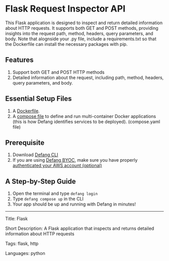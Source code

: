 # Flask Request Inspector API

This Flask application is designed to inspect and return detailed information about HTTP requests. It supports both GET and POST methods, providing insights into the request path, method, headers, query parameters, and body. Note that alognside your .py file, include a requirements.txt so that the Dockerfile can install the necessary packages with pip.

## Features

1. Support both GET and POST HTTP methods
2. Detailed information about the request, including path, method, headers, query parameters, and body.

## Essential Setup Files

1. A [Dockerfile](https://docs.docker.com/develop/develop-images/dockerfile_best-practices/).
2. A [compose file](https://docs.defang.io/docs/concepts/compose) to define and run multi-container Docker applications (this is how Defang identifies services to be deployed). (compose.yaml file)

## Prerequisite

1. Download [Defang CLI](https://github.com/DefangLabs/defang)
2. If you are using [Defang BYOC](https://docs.defang.io/docs/concepts/defang-byoc), make sure you have properly [authenticated your AWS account (optional)](https://docs.aws.amazon.com/cli/latest/userguide/cli-chap-configure.html)

## A Step-by-Step Guide

1. Open the terminal and type `defang login`
2. Type `defang compose up` in the CLI
3. Your app should be up and running with Defang in minutes!

---

Title: Flask

Short Description: A Flask application that inspects and returns detailed information about HTTP requests

Tags: flask, http

Languages: python
